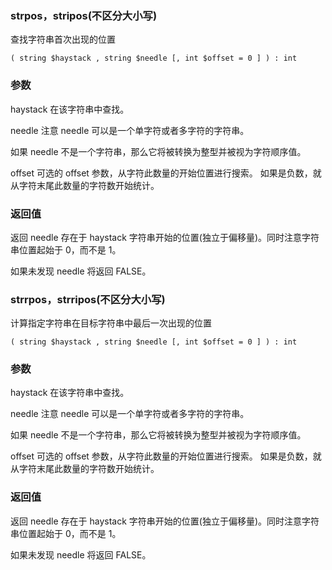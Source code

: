 ### strpos，stripos(不区分大小写)
查找字符串首次出现的位置
```
( string $haystack , string $needle [, int $offset = 0 ] ) : int
```
### 参数
haystack
在该字符串中查找。

needle
注意 needle 可以是一个单字符或者多字符的字符串。

如果 needle 不是一个字符串，那么它将被转换为整型并被视为字符顺序值。

offset
可选的 offset 参数，从字符此数量的开始位置进行搜索。 如果是负数，就从字符末尾此数量的字符数开始统计。
### 返回值
返回 needle 存在于 haystack 字符串开始的位置(独立于偏移量)。同时注意字符串位置起始于 0，而不是 1。

如果未发现 needle 将返回 FALSE。

### strrpos，strripos(不区分大小写)
计算指定字符串在目标字符串中最后一次出现的位置
```
( string $haystack , string $needle [, int $offset = 0 ] ) : int
```
### 参数
haystack
在该字符串中查找。

needle
注意 needle 可以是一个单字符或者多字符的字符串。

如果 needle 不是一个字符串，那么它将被转换为整型并被视为字符顺序值。

offset
可选的 offset 参数，从字符此数量的开始位置进行搜索。 如果是负数，就从字符末尾此数量的字符数开始统计。
### 返回值
返回 needle 存在于 haystack 字符串开始的位置(独立于偏移量)。同时注意字符串位置起始于 0，而不是 1。

如果未发现 needle 将返回 FALSE。
